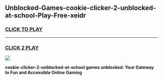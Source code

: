 
## Unblocked-Games-cookie-clicker-2-unblocked-at-school-Play-Free-xeidr
<h3>
<a href="https://premium76.site?title=cookie-clicker-2-unblocked-at-school&ref=10A">CLICK TO PLAY</a></h3>
<hr>

<h3>
<a href="https://premium76.site?title=cookie-clicker-2-unblocked-at-school&ref=10A">CLICK 2 PLAY</a>
  
</h3>

<a href="https://premium76.site?title=cookie-clicker-2-unblocked-at-school&ref=10A"><img src="https://clearcache.store/games.png"></a>


**cookie-clicker-2-unblocked-at-school games unblocked: Your Gateway to Fun and Accessible Online Gaming**
